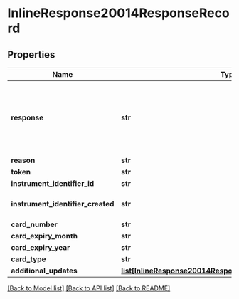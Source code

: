 # InlineResponse20014ResponseRecord

## Properties
Name | Type | Description | Notes
------------ | ------------- | ------------- | -------------
**response** | **str** | Valid Values:   * NAN   * NED   * ACL   * CCH   * CUR   * NUP   * UNA   * ERR   * DEC  | [optional] 
**reason** | **str** |  | [optional] 
**token** | **str** |  | [optional] 
**instrument_identifier_id** | **str** |  | [optional] 
**instrument_identifier_created** | **str** | Valid Values:   * true   * false  | [optional] 
**card_number** | **str** |  | [optional] 
**card_expiry_month** | **str** |  | [optional] 
**card_expiry_year** | **str** |  | [optional] 
**card_type** | **str** |  | [optional] 
**additional_updates** | [**list[InlineResponse20014ResponseRecordAdditionalUpdates]**](InlineResponse20014ResponseRecordAdditionalUpdates.md) |  | [optional] 

[[Back to Model list]](../README.md#documentation-for-models) [[Back to API list]](../README.md#documentation-for-api-endpoints) [[Back to README]](../README.md)


